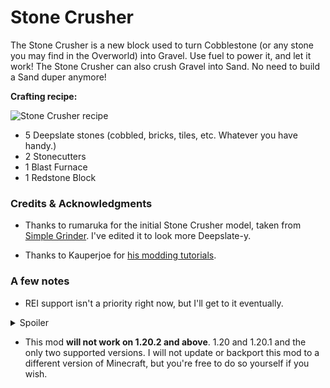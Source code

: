 # Stone Crusher

The Stone Crusher is a new block used to turn Cobblestone (or any stone you may find in the Overworld) into Gravel. Use fuel to power it, and let it work! The Stone Crusher can also crush Gravel into Sand. No need to build a Sand duper anymore!

**Crafting recipe:**

![Stone Crusher recipe](https://cdn.modrinth.com/data/taSdayp1/images/8859e68d484261982d8e4e4142cdcc12c2cf54a8.png)

- 5 Deepslate stones (cobbled, bricks, tiles, etc. Whatever you have handy.)
- 2 Stonecutters
- 1 Blast Furnace
- 1 Redstone Block


### Credits & Acknowledgments

* Thanks to rumaruka for the initial Stone Crusher model, taken from [Simple Grinder](https://modrinth.com/mod/simplegrinder). I've edited it to look more Deepslate-y.

* Thanks to Kauperjoe for [his modding tutorials](https://www.youtube.com/watch?v=0Pr_iHlVKsI&list=PLKGarocXCE1EO43Dlf5JGh7Yk-kRAXUEJ).


### A few notes

* REI support isn't a priority right now, but I'll get to it eventually.


<details>
<summary>Spoiler</summary>

I need to find a tutorial that actually covers 1.20.1 and **not** 1.20.2 first.

</details>

* This mod **will not work on 1.20.2 and above**. 1.20 and 1.20.1 and the only two supported versions. I will not update or backport this mod to a different version of Minecraft, but you're free to do so yourself if you wish.
